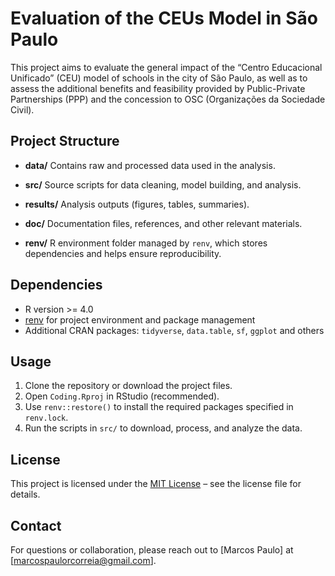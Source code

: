 # Evaluation of the CEUs Model in São Paulo

This project aims to evaluate the general impact of the “Centro Educacional Unificado” (CEU) model of schools in the city of São Paulo, as well as to assess the additional benefits and feasibility provided by Public-Private Partnerships (PPP) and the concession to OSC (Organizações da Sociedade Civil).

## Project Structure

- **data/**
  Contains raw and processed data used in the analysis.

- **src/**
  Source scripts for data cleaning, model building, and analysis.

- **results/**
  Analysis outputs (figures, tables, summaries).

- **doc/**
  Documentation files, references, and other relevant materials.

- **renv/**
  R environment folder managed by `renv`, which stores dependencies and helps ensure reproducibility.

## Dependencies

- R version >= 4.0
- [renv](https://rstudio.github.io/renv/) for project environment and package management
- Additional CRAN packages: `tidyverse`, `data.table`, `sf`, `ggplot` and others

## Usage

1. Clone the repository or download the project files.
2. Open `Coding.Rproj` in RStudio (recommended).
3. Use `renv::restore()` to install the required packages specified in `renv.lock`.
4. Run the scripts in `src/` to download, process, and analyze the data.

## License

This project is licensed under the [MIT License](LICENSE.md) – see the license file for details.

## Contact

For questions or collaboration, please reach out to [Marcos Paulo] at [marcospaulorcorreia@gmail.com].
